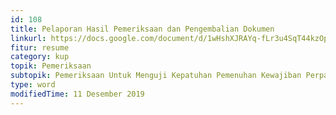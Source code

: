 ```yaml
---
id: 108
title: Pelaporan Hasil Pemeriksaan dan Pengembalian Dokumen
linkurl: https://docs.google.com/document/d/1wHshXJRAYq-fLr3u4SqT44kzOpcqV_gC-SB2to4TIxs/edit?usp=drivesdk
fitur: resume
category: kup
topik: Pemeriksaan
subtopik: Pemeriksaan Untuk Menguji Kepatuhan Pemenuhan Kewajiban Perpajakan (Sejak 1 Februari 2013)
type: word
modifiedTime: 11 Desember 2019
---
```


